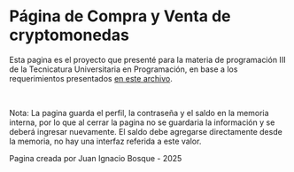 <h1>Página de Compra y Venta de cryptomonedas</h1>
<p>Esta pagina es el proyecto que presenté para la materia de programación III de la Tecnicatura Universitaria en Programación, en base a los requerimientos presentados <a href="https://github.com/user-attachments/files/21206724/Trabajo.Final.-.Programacion.III.-.2025.pdf">en este archivo</a>.</p>
<br>
<p>Nota: La pagina guarda el perfil, la contraseña y el saldo en la memoria interna, por lo que al cerrar la pagina no se guardaria la información y se deberá ingresar nuevamente. El saldo debe agregarse directamente desde la memoria, no hay una interfaz referida a este valor.</p>
<p>Pagina creada por Juan Ignacio Bosque - 2025</p>
